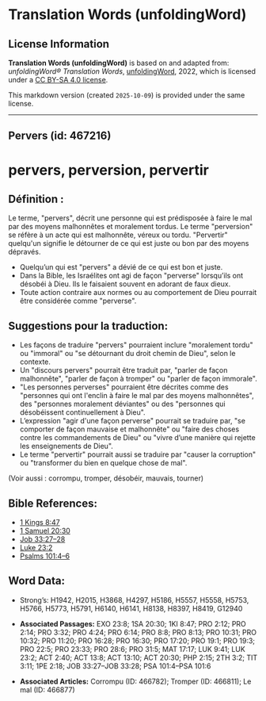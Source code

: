 # Translation Words (unfoldingWord)

## License Information

**Translation Words (unfoldingWord)** is based on and adapted from: _unfoldingWord® Translation Words_, [unfoldingWord](https://unfoldingword.org/utw), 2022, which is licensed under a [CC BY-SA 4.0 license](https://creativecommons.org/licenses/by-sa/4.0/legalcode.en).

This markdown version (created `2025-10-09`) is provided under the same license.



--------------------------------

## Pervers (id: 467216)

pervers, perversion, pervertir
==============================

Définition :
------------

Le terme, "pervers", décrit une personne qui est prédisposée à faire le mal par des moyens malhonnêtes et moralement tordus. Le terme "perversion" se réfère à un acte qui est malhonnête, véreux ou tordu. "Pervertir" quelqu'un signifie le détourner de ce qui est juste ou bon par des moyens dépravés.

* Quelqu’un qui est "pervers" a dévié de ce qui est bon et juste.
* Dans la Bible, les Israélites ont agi de façon "perverse" lorsqu’ils ont désobéi à Dieu. Ils le faisaient souvent en adorant de faux dieux.
* Toute action contraire aux normes ou au comportement de Dieu pourrait être considérée comme "perverse".

Suggestions pour la traduction:
-------------------------------

* Les façons de traduire "pervers" pourraient inclure "moralement tordu" ou "immoral" ou "se détournant du droit chemin de Dieu", selon le contexte.
* Un "discours pervers" pourrait être traduit par, "parler de façon malhonnête", "parler de façon à tromper" ou "parler de façon immorale".
* "Les personnes perverses" pourraient être décrites comme des "personnes qui ont l'enclin à faire le mal par des moyens malhonnêtes", des "personnes moralement déviantes" ou des "personnes qui désobéissent continuellement à Dieu".
* L’expression "agir d'une façon perverse" pourrait se traduire par, "se comporter de façon mauvaise et malhonnête" ou "faire des choses contre les commandements de Dieu" ou "vivre d’une manière qui rejette les enseignements de Dieu".
* Le terme "pervertir" pourrait aussi se traduire par "causer la corruption" ou "transformer du bien en quelque chose de mal".

(Voir aussi : corrompu, tromper, désobéir, mauvais, tourner)

Bible References:
-----------------

* [1 Kings 8:47](rc://en/tn/help/1ki/08/47)
* [1 Samuel 20:30](rc://en/tn/help/1sa/20/30)
* [Job 33:27–28](rc://en/tn/help/job/33/27)
* [Luke 23:2](rc://en/tn/help/luk/23/02)
* [Psalms 101:4–6](rc://en/tn/help/psa/101/004)

Word Data:
----------

* Strong’s: H1942, H2015, H3868, H4297, H5186, H5557, H5558, H5753, H5766, H5773, H5791, H6140, H6141, H8138, H8397, H8419, G12940

* **Associated Passages:** EXO 23:8; 1SA 20:30; 1KI 8:47; PRO 2:12; PRO 2:14; PRO 3:32; PRO 4:24; PRO 6:14; PRO 8:8; PRO 8:13; PRO 10:31; PRO 10:32; PRO 11:20; PRO 16:28; PRO 16:30; PRO 17:20; PRO 19:1; PRO 19:3; PRO 22:5; PRO 23:33; PRO 28:6; PRO 31:5; MAT 17:17; LUK 9:41; LUK 23:2; ACT 2:40; ACT 13:8; ACT 13:10; ACT 20:30; PHP 2:15; 2TH 3:2; TIT 3:11; 1PE 2:18; JOB 33:27–JOB 33:28; PSA 101:4–PSA 101:6
* **Associated Articles:** Corrompu (ID: 466782); Tromper (ID: 466811); Le mal (ID: 466877)

